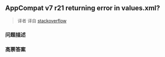 ## AppCompat v7 r21 returning error in values.xml?

> 译者 译自 [stackoverflow](http://stackoverflow.com/questions/26457096/appcompat-v7-r21-returning-error-in-values-xml) 

### 问题描述 

### 高票答案 

